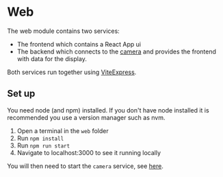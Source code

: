 # Web

The web module contains two services:
- The frontend which contains a React App ui
- The backend which connects to the [camera](../camera/) and provides the frontend with data for the display.

Both services run together using [ViteExpress](https://github.com/szymmis/vite-express).

## Set up

You need node (and npm) installed.
If you don't have node installed it is recommended you use a version manager such as nvm.

1. Open a terminal in the `web` folder
1. Run `npm install`
1. Run `npm run start`
1. Navigate to localhost:3000 to see it running locally

You will then need to start the `camera` service, see [here](../camera/README.md).

